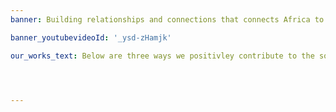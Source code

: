 ```yaml
---
banner: Building relationships and connections that connects Africa to the world at large through entrepreneurship.

banner_youtubevideoId: '_ysd-zHamjk'

our_works_text: Below are three ways we positivley contribute to the society.




---
```

